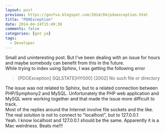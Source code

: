 ```yaml
---
layout: post
previous: https://gonfva.blogspot.com/2014/04/pdoexception.html
title: "PDOException"
date: 2014-04-24T15:49:30
comments: false
categories: [got ya]
tags:
  - Developer
---
```


<div class="p1">Small and uninteresting post. But I've been dealing with an issue for hours and maybe somebody can benefit from this in the future.</div><div class="p1">
</div><div class="p1">While trying to index using Sphinx, I was getting the following error</div><div class="p1">
</div><blockquote class="tr_bq">[PDOException]
  SQLSTATE[HY000] [2002] No such file or directory</blockquote>
<div class="p1">
</div><div class="p1">The issue was not related to Sphinx, but to a related connection between PHP/Symphony2 and MySQL. Unfortunately the PHP web application and MySQL were working together and that made the issue more difficult to track.</div><div class="p1">
</div><div class="p1">Most of the replies around the Internet involve file sockets and the like. </div><div class="p1">
</div><div class="p1">The real solution is not to connect to "localhost", but to 127.0.0.1</div><div class="p1">
</div><div class="p1">Yeah. I know localhost and 127.0.0.1 should be the same. Apparently it is a Mac weirdness. Beats me!!!</div>
